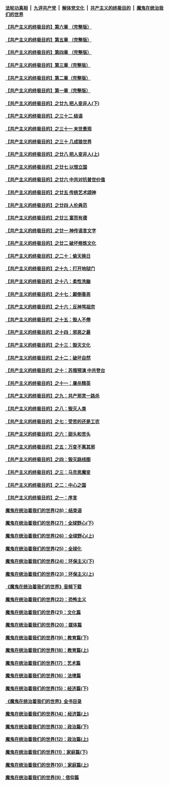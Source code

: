 ####  [法轮功真相](../../../../basic/blob/master/README.md?t=05031731) &nbsp;|&nbsp; [九评共产党](../../../../9ping.md/blob/master/README.md?t=05031731) &nbsp;|&nbsp; [解体党文化](../../../../jtdwh.md/blob/master/README.md?t=05031731)  &nbsp;|&nbsp; [共产主义的终极目的](../../../../gczydzjmd.md/blob/master/README.md?t=05031731) &nbsp;|&nbsp; [魔鬼在统治我们的世界](../../../../mgztzwmdsj.md/blob/master/README.md?t=05031731) 

#### [【共产主义的终极目的】第六章 （完整版）](../pages/nsc422/n11428913.md?t=05031731) 

#### [【共产主义的终极目的】第五章 （完整版）](../pages/nsc422/n11428912.md?t=05031731) 

#### [【共产主义的终极目的】第四章 （完整版）](../pages/nsc422/n11428907.md?t=05031731) 

#### [【共产主义的终极目的】第三章（完整版）](../pages/nsc422/n11428848.md?t=05031731) 

#### [【共产主义的终极目的】第二章（完整版）](../pages/nsc422/n11428831.md?t=05031731) 

#### [【共产主义的终极目的】第一章（完整版）](../pages/nsc422/n11417651.md?t=05031731) 

#### [【共产主义的终极目的】之廿九 把人变非人(下)](../pages/nsc422/n11344140.md?t=05031731) 

#### [【共产主义的终极目的】之三十二 结语](../pages/nsc422/n11360535.md?t=05031731) 

#### [【共产主义的终极目的】之三十一 末世景观](../pages/nsc422/n11351129.md?t=05031731) 

#### [【共产主义的终极目的】之三十 几成狼世界](../pages/nsc422/n11348280.md?t=05031731) 

#### [【共产主义的终极目的】之廿八 把人变非人(上)](../pages/nsc422/n11340492.md?t=05031731) 

#### [【共产主义的终极目的】之廿七 以恨立国](../pages/nsc422/n11336944.md?t=05031731) 

#### [【共产主义的终极目的】之廿六 中共对抗普世价值](../pages/nsc422/n11324785.md?t=05031731) 

#### [【共产主义的终极目的】之廿五 传统艺术颂神](../pages/nsc422/n11296396.md?t=05031731) 

#### [【共产主义的终极目的】之廿四 人伦典范](../pages/nsc422/n11296397.md?t=05031731) 

#### [【共产主义的终极目的】之廿三 富而有德](../pages/nsc422/n11283598.md?t=05031731) 

#### [【共产主义的终极目的】之廿一 神传语言文字](../pages/nsc422/n11263265.md?t=05031731) 

#### [【共产主义的终极目的】之廿二 破坏修炼文化](../pages/nsc422/n11245728.md?t=05031731) 

#### [【共产主义的终极目的】之二十：偷天换日](../pages/nsc422/n11238846.md?t=05031731) 

#### [【共产主义的终极目的】之十九：打开地狱门](../pages/nsc422/n11206376.md?t=05031731) 

#### [【共产主义的终极目的】之十八：柔性洗脑](../pages/nsc422/n11199994.md?t=05031731) 

#### [【共产主义的终极目的】之十七：颠倒善恶](../pages/nsc422/n11179782.md?t=05031731) 

#### [【共产主义的终极目的】之十六：反神骂祖宗](../pages/nsc422/n11166798.md?t=05031731) 

#### [【共产主义的终极目的】之十五：毁人不倦](../pages/nsc422/n11166792.md?t=05031731) 

#### [【共产主义的终极目的】之十四：邪恶之最](../pages/nsc422/n11150249.md?t=05031731) 

#### [【共产主义的终极目的】之十三：毁灭文化](../pages/nsc422/n11135227.md?t=05031731) 

#### [【共产主义的终极目的】之十二：破坏自然](../pages/nsc422/n11135214.md?t=05031731) 

#### [【共产主义的终极目的】之十：苏俄预演 中共登台](../pages/nsc422/n11118424.md?t=05031731) 

#### [【共产主义的终极目的】之十一：屠杀精英](../pages/nsc422/n11118442.md?t=05031731) 

#### [【共产主义的终极目的】之九：共产邪灵一路杀](../pages/nsc422/n11114139.md?t=05031731) 

#### [【共产主义的终极目的】之八：毁灭人类](../pages/nsc422/n11108503.md?t=05031731) 

#### [【共产主义的终极目的】之七：受苦的还是工农](../pages/nsc422/n11101809.md?t=05031731) 

#### [【共产主义的终极目的】之六：甜头和苦头](../pages/nsc422/n11096971.md?t=05031731) 

#### [【共产主义的终极目的】之五：万变不离其邪](../pages/nsc422/n11091285.md?t=05031731) 

#### [【共产主义的终极目的】之四：毁灭路线图](../pages/nsc422/n11086284.md?t=05031731) 

#### [【共产主义的终极目的】之三：马克思魔变](../pages/nsc422/n11061941.md?t=05031731) 

#### [【共产主义的终极目的】之二：中心之国](../pages/nsc422/n11047728.md?t=05031731) 

#### [【共产主义的终极目的】之一：序言](../pages/nsc422/n11086077.md?t=05031731) 

#### [魔鬼在统治着我们的世界(28)：结束语](../pages/nsc422/n10936246.md?t=05031731) 

#### [魔鬼在统治着我们的世界(27)：全球野心(下)](../pages/nsc422/n10928319.md?t=05031731) 

#### [魔鬼在统治着我们的世界(26)：全球野心(上)](../pages/nsc422/n10900318.md?t=05031731) 

#### [魔鬼在统治着我们的世界(25)：全球化](../pages/nsc422/n10788205.md?t=05031731) 

#### [魔鬼在统治着我们的世界(24)：环保主义(下)](../pages/nsc422/n10695307.md?t=05031731) 

#### [魔鬼在统治着我们的世界(23)：环保主义(上)](../pages/nsc422/n10688613.md?t=05031731) 

#### [《魔鬼在统治着我们的世界》音频下载](../pages/nsc422/n10635553.md?t=05031731) 

#### [魔鬼在统治着我们的世界(22)：恐怖主义](../pages/nsc422/n10614727.md?t=05031731) 

#### [魔鬼在统治着我们的世界(21)：文化篇](../pages/nsc422/n10597706.md?t=05031731) 

#### [魔鬼在统治着我们的世界(20)：媒体篇](../pages/nsc422/n10586579.md?t=05031731) 

#### [魔鬼在统治着我们的世界(19)：教育篇(下)](../pages/nsc422/n10564808.md?t=05031731) 

#### [魔鬼在统治着我们的世界(18)：教育篇(上)](../pages/nsc422/n10526970.md?t=05031731) 

#### [魔鬼在统治着我们的世界(17)：艺术篇](../pages/nsc422/n10499093.md?t=05031731) 

#### [魔鬼在统治着我们的世界(16)：法律篇](../pages/nsc422/n10485969.md?t=05031731) 

#### [魔鬼在统治着我们的世界(15)：经济篇(下)](../pages/nsc422/n10469975.md?t=05031731) 

#### [《魔鬼在统治着我们的世界》全书目录](../pages/nsc422/n10464261.md?t=05031731) 

#### [魔鬼在统治着我们的世界(14)：经济篇(上)](../pages/nsc422/n10457370.md?t=05031731) 

#### [魔鬼在统治着我们的世界(13)：政治篇(下)](../pages/nsc422/n10448270.md?t=05031731) 

#### [魔鬼在统治着我们的世界(12)：政治篇(上)](../pages/nsc422/n10444576.md?t=05031731) 

#### [魔鬼在统治着我们的世界(11)：家庭篇(下)](../pages/nsc422/n10440961.md?t=05031731) 

#### [魔鬼在统治着我们的世界(10)：家庭篇(上)](../pages/nsc422/n10435448.md?t=05031731) 

#### [魔鬼在统治着我们的世界(9)：信仰篇](../pages/nsc422/n10432159.md?t=05031731) 

